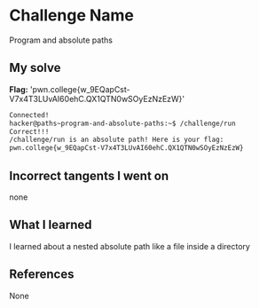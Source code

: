 # Challenge Name
Program and absolute paths 

## My solve
**Flag:** 'pwn.college{w_9EQapCst-V7x4T3LUvAI60ehC.QX1QTN0wSOyEzNzEzW}'

```bash
Connected!
hacker@paths~program-and-absolute-paths:~$ /challenge/run
Correct!!!
/challenge/run is an absolute path! Here is your flag:
pwn.college{w_9EQapCst-V7x4T3LUvAI60ehC.QX1QTN0wSOyEzNzEzW}
```
## Incorrect tangents I went on
none

## What I learned
I learned about a nested absolute path like a file inside a directory 

## References 
None

